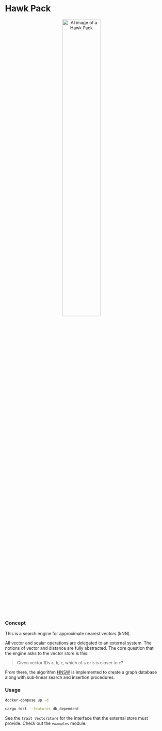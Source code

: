 # Hawk Pack

<p align="center">
<img src="https://github.com/Inversed-Tech/hawk-pack/assets/8718243/4a2b613f-2d07-4afe-9c1f-eda2f5a6f90b" width=50% alt="AI image of a Hawk Pack">
</p>

### Concept

This is a search engine for approximate nearest vectors (kNN).

All vector and scalar operations are delegated to an external system. The notions of vector and distance are fully abstracted.
The core question that the engine asks to the vector store is this:

> Given vector IDs `a`, `b`, `c`, which of `a` or `b` is closer to `c`?

From there, the algorithm [HNSW](https://arxiv.org/abs/1603.09320) is implemented to create a graph database along with sub-linear search and insertion procedures.

### Usage

```bash
docker-compose up -d

cargo test --features db_dependent
```

See the `trait VectorStore` for the interface that the external store must provide. Check out the `examples` module.
